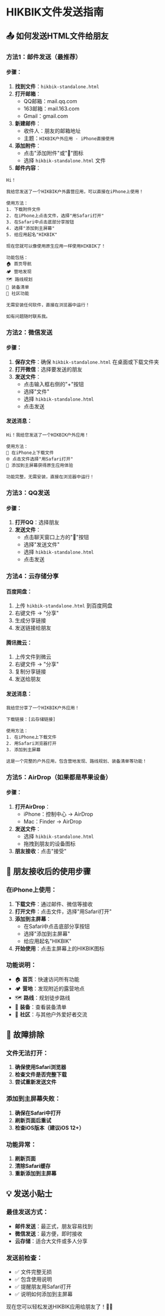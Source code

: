 # HIKBIK文件发送指南

## 📤 如何发送HTML文件给朋友

### 方法1：邮件发送（最推荐）

#### 步骤：
1. **找到文件**：`hikbik-standalone.html`
2. **打开邮箱**：
   - QQ邮箱：mail.qq.com
   - 163邮箱：mail.163.com
   - Gmail：gmail.com
3. **新建邮件**：
   - 收件人：朋友的邮箱地址
   - 主题：`HIKBIK户外应用 - iPhone直接使用`
4. **添加附件**：
   - 点击"添加附件"或"📎"图标
   - 选择 `hikbik-standalone.html` 文件
5. **邮件内容**：
```
Hi！

我给您发送了一个HIKBIK户外露营应用，可以直接在iPhone上使用！

使用方法：
1. 下载附件文件
2. 在iPhone上点击文件，选择"用Safari打开"
3. 在Safari中点击底部分享按钮
4. 选择"添加到主屏幕"
5. 给应用起名"HIKBIK"

现在您就可以像使用原生应用一样使用HIKBIK了！

功能包括：
🏠 首页导航
🏕️ 营地发现
🗺️ 路线规划  
🎒 装备清单
👥 社区功能

无需安装任何软件，直接在浏览器中运行！

如有问题随时联系我。
```

### 方法2：微信发送

#### 步骤：
1. **保存文件**：确保 `hikbik-standalone.html` 在桌面或下载文件夹
2. **打开微信**：选择要发送的朋友
3. **发送文件**：
   - 点击输入框右侧的"+"按钮
   - 选择"文件"
   - 选择 `hikbik-standalone.html`
   - 点击发送

#### 发送消息：
```
Hi！我给您发送了一个HIKBIK户外应用！

使用方法：
📱 在iPhone上下载文件
🌐 点击文件选择"用Safari打开"
📌 添加到主屏幕获得原生应用体验

功能完整，无需安装，直接在浏览器中运行！
```

### 方法3：QQ发送

#### 步骤：
1. **打开QQ**：选择朋友
2. **发送文件**：
   - 点击聊天窗口上方的"📎"按钮
   - 选择"发送文件"
   - 选择 `hikbik-standalone.html`
   - 点击发送

### 方法4：云存储分享

#### 百度网盘：
1. 上传 `hikbik-standalone.html` 到百度网盘
2. 右键文件 → "分享"
3. 生成分享链接
4. 发送链接给朋友

#### 腾讯微云：
1. 上传文件到微云
2. 右键文件 → "分享"
3. 复制分享链接
4. 发送给朋友

#### 发送消息：
```
我给您分享了一个HIKBIK户外应用！

下载链接：[云存储链接]

使用方法：
1. 在iPhone上下载文件
2. 用Safari浏览器打开
3. 添加到主屏幕

这是一个完整的户外应用，包含营地发现、路线规划、装备清单等功能！
```

### 方法5：AirDrop（如果都是苹果设备）

#### 步骤：
1. **打开AirDrop**：
   - iPhone：控制中心 → AirDrop
   - Mac：Finder → AirDrop
2. **发送文件**：
   - 选择 `hikbik-standalone.html`
   - 拖拽到朋友的设备图标
3. **朋友接收**：点击"接受"

## 📱 朋友接收后的使用步骤

### 在iPhone上使用：
1. **下载文件**：通过邮件、微信等接收
2. **打开文件**：点击文件，选择"用Safari打开"
3. **添加到主屏幕**：
   - 在Safari中点击底部分享按钮
   - 选择"添加到主屏幕"
   - 给应用起名"HIKBIK"
4. **开始使用**：点击主屏幕上的HIKBIK图标

### 功能说明：
- 🏠 **首页**：快速访问所有功能
- 🏕️ **营地**：发现附近的露营地点
- 🗺️ **路线**：规划徒步路线
- 🎒 **装备**：查看装备清单
- 👥 **社区**：与其他户外爱好者交流

## 🔧 故障排除

### 文件无法打开：
1. **确保使用Safari浏览器**
2. **检查文件是否完整下载**
3. **尝试重新发送文件**

### 添加到主屏幕失败：
1. **确保在Safari中打开**
2. **刷新页面后重试**
3. **检查iOS版本（建议iOS 12+）**

### 功能异常：
1. **刷新页面**
2. **清除Safari缓存**
3. **重新添加到主屏幕**

## 💡 发送小贴士

### 最佳发送方式：
- **邮件发送**：最正式，朋友容易找到
- **微信发送**：最方便，即时接收
- **云存储**：适合大文件或多人分享

### 发送前检查：
- ✅ 文件完整无损
- ✅ 包含使用说明
- ✅ 提醒朋友用Safari打开
- ✅ 说明如何添加到主屏幕

现在您可以轻松发送HIKBIK应用给朋友了！📱✨
